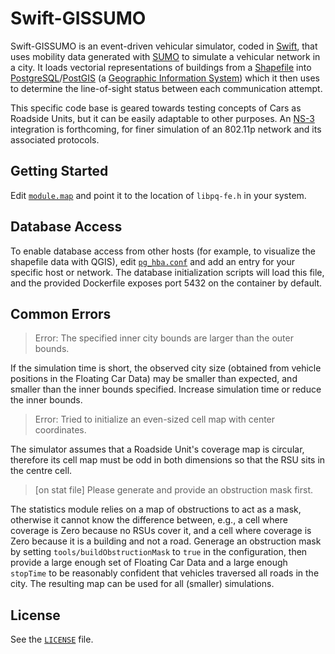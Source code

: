 # Swift-GISSUMO

Swift-GISSUMO is an event-driven vehicular simulator, coded in [Swift](https://swift.org/), that uses mobility data generated with [SUMO](http://sumo.dlr.de/) to simulate a vehicular network in a city. It loads vectorial representations of buildings from a [Shapefile](https://en.wikipedia.org/wiki/Shapefile) into [PostgreSQL](https://www.postgresql.org/)/[PostGIS](http://postgis.net/) (a [Geographic Information System](https://en.wikipedia.org/wiki/Geographic_information_system)) which it then uses to determine the line-of-sight status between each communication attempt.

This specific code base is geared towards testing concepts of Cars as Roadside Units, but it can be easily adaptable to other purposes.
An [NS-3](https://www.nsnam.org/) integration is forthcoming, for finer simulation of an 802.11p network and its associated protocols.

## Getting Started
Edit [`module.map`](https://github.com/abreis/swift-gissumo/blob/master/src/lib/libpq/module.map) and point it to the location of `libpq-fe.h` in your system.

## Database Access
To enable database access from other hosts (for example, to visualize the shapefile data with QGIS), edit [`pg_hba.conf`](https://github.com/abreis/swift-gissumo/blob/master/scripts/pg_hba.conf) and add an entry for your specific host or network. The database initialization scripts will load this file, and the provided Dockerfile exposes port 5432 on the container by default.

## Common Errors

> Error: The specified inner city bounds are larger than the outer bounds.

If the simulation time is short, the observed city size (obtained from vehicle positions in the Floating Car Data) may be smaller than expected, and smaller than the inner bounds specified. Increase simulation time or reduce the inner bounds.

> Error: Tried to initialize an even-sized cell map with center coordinates.

The simulator assumes that a Roadside Unit's coverage map is circular, therefore its cell map must be odd in both dimensions so that the RSU sits in the centre cell.

> [on stat file] Please generate and provide an obstruction mask first.

The statistics module relies on a map of obstructions to act as a mask, otherwise it cannot know the difference between, e.g., a cell where coverage is Zero because no RSUs cover it, and a cell where coverage is Zero because it is a building and not a road. Generage an obstruction mask by setting `tools/buildObstructionMask` to `true` in the configuration, then provide a large enough set of Floating Car Data and a large enough `stopTime` to be reasonably confident that vehicles traversed all roads in the city. The resulting map can be used for all (smaller) simulations.

## License
See the [`LICENSE`](https://github.com/abreis/swift-gissumo/blob/master/LICENSE) file.